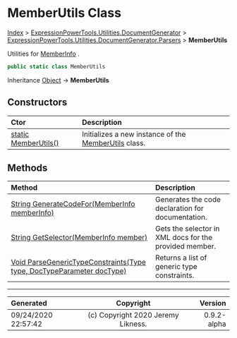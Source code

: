 ﻿# MemberUtils Class

[Index](../index.md) > [ExpressionPowerTools.Utilities.DocumentGenerator](ExpressionPowerTools.Utilities.DocumentGenerator.a.md) > [ExpressionPowerTools.Utilities.DocumentGenerator.Parsers](ExpressionPowerTools.Utilities.DocumentGenerator.Parsers.n.md) > **MemberUtils**

Utilities for [MemberInfo](https://docs.microsoft.com/dotnet/api/system.reflection.memberinfo) .

```csharp
public static class MemberUtils
```

Inheritance [Object](https://docs.microsoft.com/dotnet/api/system.object) → **MemberUtils**

## Constructors

| Ctor | Description |
| :-- | :-- |
| [static MemberUtils()](ExpressionPowerTools.Utilities.DocumentGenerator.Parsers.MemberUtils.ctor.md#static-memberutils) | Initializes a new instance of the [MemberUtils](ExpressionPowerTools.Utilities.DocumentGenerator.Parsers.MemberUtils.cs.md) class. |
## Methods

| Method | Description |
| :-- | :-- |
| [String GenerateCodeFor(MemberInfo memberInfo)](ExpressionPowerTools.Utilities.DocumentGenerator.Parsers.MemberUtils.GenerateCodeFor.m.md) | Generates the code declaration for documentation. |
| [String GetSelector(MemberInfo member)](ExpressionPowerTools.Utilities.DocumentGenerator.Parsers.MemberUtils.GetSelector.m.md) | Gets the selector in XML docs for the provided member. |
| [Void ParseGenericTypeConstraints(Type type, DocTypeParameter docType)](ExpressionPowerTools.Utilities.DocumentGenerator.Parsers.MemberUtils.ParseGenericTypeConstraints.m.md) | Returns a list of generic type constraints. |

---

| Generated | Copyright | Version |
| :-- | :-: | --: |
| 09/24/2020 22:57:42 | (c) Copyright 2020 Jeremy Likness. | 0.9.2-alpha |
